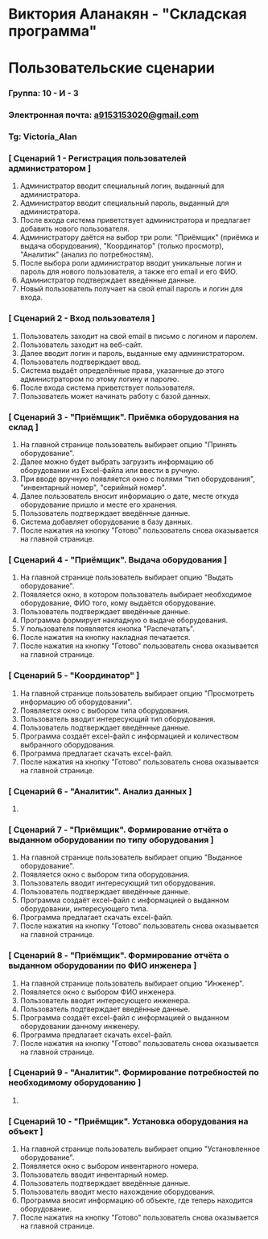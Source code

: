 # Виктория Аланакян - "Складская программа"
# Пользовательские сценарии

### Группа: 10 - И - 3
### Электронная почта: a9153153020@gmail.com
### Tg: Victoria_Alan


### [ Сценарий 1 - Регистрация пользователей администратором ]

1. Администратор вводит специальный логин, выданный для администратора.
2. Администратор вводит специальный пароль, выданный для администратора.
3. После входа система приветствует администратора и предлагает добавить нового пользователя.
4. Администратору даётся на выбор три роли: "Приёмщик" (приёмка и выдача оборудования), "Координатор" (только просмотр), "Аналитик" (анализ по потребностям).
5. После выбора роли администратор вводит уникальные логин и пароль для нового пользователя, а также его email и его ФИО.
6. Администратор подтверждает введённые данные.
7. Новый пользователь получает на свой email пароль и логин для входа.

### [ Сценарий 2 - Вход пользователя ]

1. Пользователь заходит на свой email в письмо с логином и паролем.
2. Пользователь заходит на веб-сайт.
3. Далее вводит логин и пароль, выданные ему администратором.
4. Пользователь подтверждает ввод.
5. Система выдаёт определённые права, указанные до этого администратором по этому логину и паролю.
6. После входа система приветствует пользователя.
7. Пользователь может начинать работу с базой данных.

### [ Сценарий 3 - "Приёмщик". Приёмка оборудования на склад ]

1. На главной странице пользователь выбирает опцию "Принять оборудование".
2. Далее можно будет выбрать загрузить информацию об оборудовании из Excel-файла или ввести в ручную.
3. При вводе вручную появляется окно с полями "тип оборудования", "инвентарный номер", "серийный номер".
4. Далее пользователь вносит информацию о дате, месте откуда оборудование пришло и месте его хранения.
5. Пользователь подтверждает введённые данные.
6. Система добавляет оборудование в базу данных.
7. После нажатия на кнопку "Готово" пользователь снова оказывается на главной странице.

### [ Сценарий 4 - "Приёмщик". Выдача оборудования ]

1. На главной странице пользователь выбирает опцию "Выдать оборудование".
2. Появляется окно, в котором пользователь выбирает необходимое оборудование, ФИО того, кому выдаётся оборудование.
3. Пользователь подтверждает введённые данные.
4. Программа формирует накладную о выдаче оборудования.
5. У пользователя появляется кнопка "Распечатать".
6. После нажатия на кнопку накладная печатается.
7. После нажатия на кнопку "Готово" пользователь снова оказывается на главной странице.

### [ Сценарий 5 - "Координатор" ]

1. На главной странице пользователь выбирает опцию "Просмотреть информацию об оборудовании".
2. Появляется окно с выбором типа оборудования.
3. Пользователь вводит интересующий тип оборудования.
4. Пользователь подтверждает введённые данные.
5. Программа создаёт excel-файл с информацией и количеством выбранного оборудования.
6. Программа предлагает скачать excel-файл.
7. После нажатия на кнопку "Готово" пользователь снова оказывается на главной странице.

### [ Сценарий 6 - "Аналитик". Анализ данных ]

1. 

### [ Сценарий 7 - "Приёмщик". Формирование отчёта о выданном оборудовании по типу оборудования ]

1. На главной странице пользователь выбирает опцию "Выданное оборудование".
2. Появляется окно с выбором типа оборудования.
3. Пользователь вводит интересующий тип оборудования.
4. Пользователь подтверждает введённые данные.
5. Программа создаёт excel-файл с информацией о выданном оборудовании, интересующего типа.
6. Программа предлагает скачать excel-файл.
7. После нажатия на кнопку "Готово" пользователь снова оказывается на главной странице.

### [ Сценарий 8 - "Приёмщик". Формирование отчёта о выданном оборудовании по ФИО инженера ]

1. На главной странице пользователь выбирает опцию "Инженер".
2. Появляется окно с выбором ФИО инженера.
3. Пользователь вводит интересующего инженера.
4. Пользователь подтверждает введённые данные.
5. Программа создаёт excel-файл с информацией о выданном оборудовании данному инженеру.
6. Программа предлагает скачать excel-файл.
7. После нажатия на кнопку "Готово" пользователь снова оказывается на главной странице.

### [ Сценарий 9 - "Аналитик". Формирование потребностей по необходимому оборудованию ]

1. 

### [ Сценарий 10 - "Приёмщик". Установка оборудования на объект ]

1. На главной странице пользователь выбирает опцию "Установленное оборудование".
2. Появляется окно с выбором инвентарного номера.
3. Пользователь вводит инвентарный номер.
4. Пользователь подтверждает введённые данные.
5. Пользователь вводит место нахождение оборудования.
6. Программа вносит информацию об объекте, где теперь находится оборудование.
7. После нажатия на кнопку "Готово" пользователь снова оказывается на главной странице.
